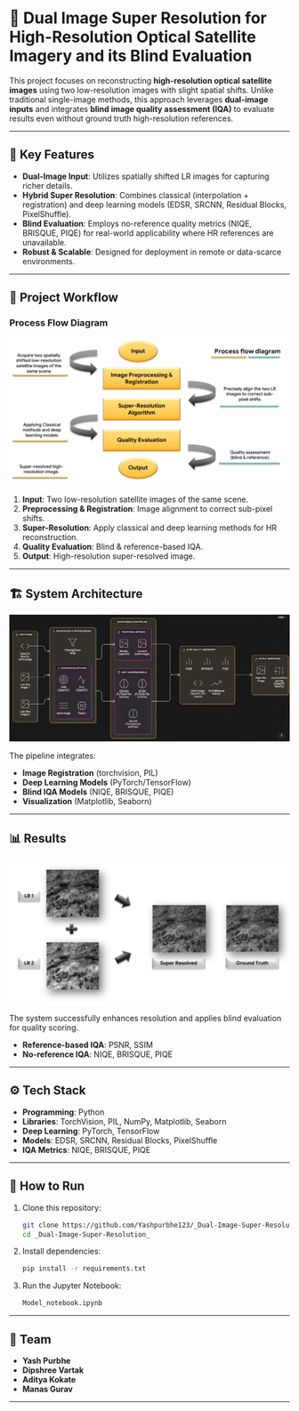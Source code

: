# 🌌 Dual Image Super Resolution for High-Resolution Optical Satellite Imagery and its Blind Evaluation

This project focuses on reconstructing **high-resolution optical satellite images** using two low-resolution images with slight spatial shifts. Unlike traditional single-image methods, this approach leverages **dual-image inputs** and integrates **blind image quality assessment (IQA)** to evaluate results even without ground truth high-resolution references.

---

## 🚀 Key Features
- **Dual-Image Input**: Utilizes spatially shifted LR images for capturing richer details.  
- **Hybrid Super Resolution**: Combines classical (interpolation + registration) and deep learning models (EDSR, SRCNN, Residual Blocks, PixelShuffle).  
- **Blind Evaluation**: Employs no-reference quality metrics (NIQE, BRISQUE, PIQE) for real-world applicability where HR references are unavailable.  
- **Robust & Scalable**: Designed for deployment in remote or data-scarce environments.  

---

## 📂 Project Workflow

### Process Flow Diagram  
![Process Flow](./assets/process_flow.png)  

1. **Input**: Two low-resolution satellite images of the same scene.  
2. **Preprocessing & Registration**: Image alignment to correct sub-pixel shifts.  
3. **Super-Resolution**: Apply classical and deep learning methods for HR reconstruction.  
4. **Quality Evaluation**: Blind & reference-based IQA.  
5. **Output**: High-resolution super-resolved image.  

---

## 🏗️ System Architecture
![Architecture](./assets/architecture.jpg)  

The pipeline integrates:  
- **Image Registration** (torchvision, PIL)  
- **Deep Learning Models** (PyTorch/TensorFlow)  
- **Blind IQA Models** (NIQE, BRISQUE, PIQE)  
- **Visualization** (Matplotlib, Seaborn)  

---

## 📊 Results
![Output](./assets/output.png)  

The system successfully enhances resolution and applies blind evaluation for quality scoring.  
- **Reference-based IQA**: PSNR, SSIM  
- **No-reference IQA**: NIQE, BRISQUE, PIQE  

---

## ⚙️ Tech Stack
- **Programming**: Python  
- **Libraries**: TorchVision, PIL, NumPy, Matplotlib, Seaborn  
- **Deep Learning**: PyTorch, TensorFlow  
- **Models**: EDSR, SRCNN, Residual Blocks, PixelShuffle  
- **IQA Metrics**: NIQE, BRISQUE, PIQE  

---

## 📑 How to Run

1. Clone this repository:
   ```bash
   git clone https://github.com/Yashpurbhe123/_Dual-Image-Super-Resolution_.git
   cd _Dual-Image-Super-Resolution_
   ```

2. Install dependencies:
   ```bash
   pip install -r requirements.txt
   ```

3. Run the Jupyter Notebook:
   ```bash
   Model_notebook.ipynb
   ```

---

## 👥 Team
- **Yash Purbhe**
- **Dipshree Vartak** 
- **Aditya Kokate**  
- **Manas Gurav**  

---
